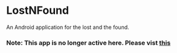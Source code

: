# LostNFound
An Android application for the lost and the found.

### Note: This app is no longer active here. Please vist [this](https://github.com/LostNFound-Andro)
